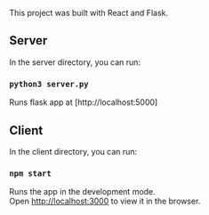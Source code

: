 This project was built with React and Flask.

## Server

In the server directory, you can run:

### `python3 server.py`

Runs flask app at [http://localhost:5000]

## Client

In the client directory, you can run:

### `npm start`

Runs the app in the development mode.<br>
Open [http://localhost:3000](http://localhost:3000) to view it in the browser.